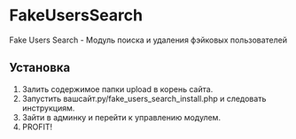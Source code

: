 FakeUsersSearch
===============

Fake Users Search - Модуль поиска и удаления фэйковых пользователей

Установка
----------
1. Залить содержимое папки upload в корень сайта.
2. Запустить вашсайт.ру/fake_users_search_install.php и следовать инструкциям.
3. Зайти в админку и перейти к управлению модулем.
4. PROFIT!